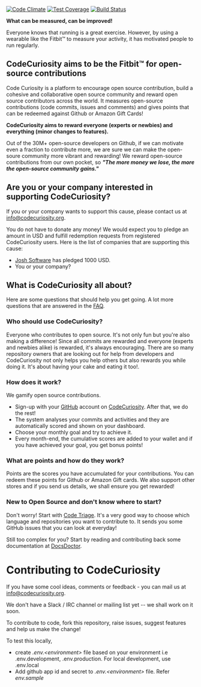 [![Code Climate](https://codeclimate.com/github/joshsoftware/code-curiosity/badges/gpa.svg)](https://codeclimate.com/github/joshsoftware/code-curiosity)
[![Test Coverage](https://codeclimate.com/github/joshsoftware/code-curiosity/badges/coverage.svg)](https://codeclimate.com/github/joshsoftware/code-curiosity/coverage)
[![Build Status](https://travis-ci.org/joshsoftware/code-curiosity.svg?branch=master)](https://travis-ci.org/joshsoftware/code-curiosity)

**What can be measured, can be improved!**

Everyone knows that running is a great exercise. However, by using a wearable like the Fitbit&#8482; to measure your activity, it has motivated people to run regularly.

## CodeCuriosity aims to be the Fitbit&#8482; for open-source contributions

Code Curiosity is a platform to encourage open source contribution, build a cohesive and collaborative open source community and reward open source contributors across the world. It measures open-source contributions (code commits, issues and comments) and gives points that can be redeemed against Github or Amazon Gift Cards!

**CodeCuriosity aims to reward everyone (experts or newbies) and everything (minor changes to features).**

Out of the 30M+ open-source developers on Github, if we can motivate even a fraction to contribute more, we are sure we can make the open-soure community more vibrant and rewarding! We reward open-source contributions from our own pocket, so **_"The more money we lose, the more the open-source community gains."_**

## Are you or your company interested in supporting CodeCuriosity?

If you or your company wants to support this cause, please contact us at [info@codecuriosity.org](mailto:info@codecuriosity.org).

You do not have to donate any money! We would expect you to pledge an amount in USD and fulfill redemption requests from registered CodeCuriosity users. Here is the list of companies that are supporting this cause:

* [Josh Software](http://joshsoftware.com) has pledged 1000 USD.
* You or your company?

## What is CodeCuriosity all about?

Here are some questions that should help you get going. A lot more questions that are answered in the [FAQ](https://codecuriosity.org/faq).

### Who should use CodeCuriosity?

Everyone who contributes to open source. It's not only fun but you're also making a difference! Since all commits are rewarded and everyone (experts and newbies alike) is rewarded, it's always encouraging. There are so many repository owners that are looking out for help from developers and CodeCuriosity not only helps you help others but also rewards you while doing it. It's about having your cake and eating it too!.

### How does it work?
We gamify open source contributions.

* Sign-up with your [GitHub](https://github.com) account on [CodeCuriosity](https://codecuriosity.org). After that, we do the rest!
* The system analyses your commits and activities and they are automatically scored and shown on your dashboard.
* Choose your monthly goal and try to achieve it.
* Every month-end, the cumulative scores are added to your wallet and if you have achieved your goal, you get bonus points!

### What are points and how do they work?
Points are the scores you have accumulated for your contributions. You can redeem these points for Github or Amazon Gift cards. We also support other stores and if you send us details, we shall ensure you get rewarded!

### New to Open Source and don't know where to start?
Don't worry! Start with [Code Triage](https://www.codetriage.com). It's a very good way to choose which language and repositories you want to contribute to. It sends you some GitHub issues that you can look at everyday!

Still too complex for you? Start by reading and contributing back some documentation at [DocsDoctor](http://www.docsdoctor.org).



# Contributing to CodeCuriosity

If you have some cool ideas, comments or feedback - you can mail us at [info@codecuriosity.org](mailto:info@codecuriosity.org).

We don't have a Slack / IRC channel or mailing list yet -- we shall work on it soon.

To contribute to code, fork this repository, raise issues, suggest features and help us make the change!

To test this locally,

* create _.env.&lt;environment>_ file based on your environment i.e .env.development, .env.production. For local development, use .env.local
* Add github app id and secret to _.env.&lt;environment>_ file. Refer _env.sample_


